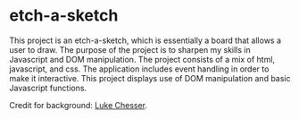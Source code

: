 # etch-a-sketch

This project is an etch-a-sketch, which is essentially a board that allows a user to draw. The purpose of the project is to sharpen my skills in Javascript and DOM manipulation. The project consists of a mix of html, javascript, and css. The application includes event handling in order to make it interactive. This project displays use of DOM manipulation and basic Javascript functions.

Credit for background: [Luke Chesser](https://unsplash.com/@lukechesser).
